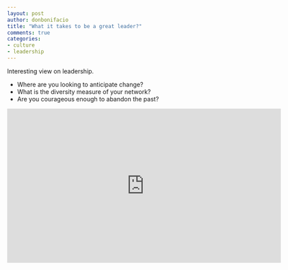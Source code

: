 ```yaml
---
layout: post
author: donbonifacio
title: "What it takes to be a great leader?"
comments: true
categories:
- culture
- leadership
---
```


Interesting view on leadership.

* Where are you looking to anticipate change?
* What is the diversity measure of your network?
* Are you courageous enough to abandon the past?

<iframe src="http://embed.ted.com/talks/roselinde_torres_what_it_takes_to_be_a_great_leader.html" width="640" height="360" frameborder="0" scrolling="no" webkitAllowFullScreen mozallowfullscreen allowFullScreen></iframe>
